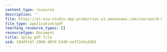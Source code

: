 ```yaml
---
content_type: resource
description: ''
file: https://ol-ocw-studio-app-production.s3.amazonaws.com/courses/8-01sc-classical-mechanics-fall-2016/184dfc67299840fd5340ee3f2e5a3d91_FlHKTvUjD6g.pdf
file_type: application/pdf
learning_resource_types: []
resourcetype: Document
title: 3play pdf file
uid: 184dfc67-2998-40fd-5340-ee3f2e5a3d91
---
```

